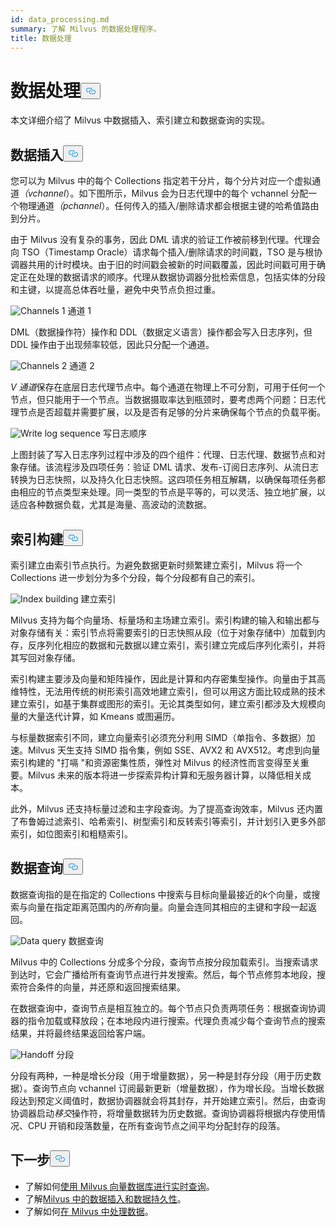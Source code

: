 ```yaml
---
id: data_processing.md
summary: 了解 Milvus 的数据处理程序。
title: 数据处理
---
```

<h1 id="Data-Processing" class="common-anchor-header">数据处理<button data-href="#Data-Processing" class="anchor-icon" translate="no">
      <svg translate="no"
        aria-hidden="true"
        focusable="false"
        height="20"
        version="1.1"
        viewBox="0 0 16 16"
        width="16"
      >
        <path
          fill="#0092E4"
          fill-rule="evenodd"
          d="M4 9h1v1H4c-1.5 0-3-1.69-3-3.5S2.55 3 4 3h4c1.45 0 3 1.69 3 3.5 0 1.41-.91 2.72-2 3.25V8.59c.58-.45 1-1.27 1-2.09C10 5.22 8.98 4 8 4H4c-.98 0-2 1.22-2 2.5S3 9 4 9zm9-3h-1v1h1c1 0 2 1.22 2 2.5S13.98 12 13 12H9c-.98 0-2-1.22-2-2.5 0-.83.42-1.64 1-2.09V6.25c-1.09.53-2 1.84-2 3.25C6 11.31 7.55 13 9 13h4c1.45 0 3-1.69 3-3.5S14.5 6 13 6z"
        ></path>
      </svg>
    </button></h1><p>本文详细介绍了 Milvus 中数据插入、索引建立和数据查询的实现。</p>
<h2 id="Data-insertion" class="common-anchor-header">数据插入<button data-href="#Data-insertion" class="anchor-icon" translate="no">
      <svg translate="no"
        aria-hidden="true"
        focusable="false"
        height="20"
        version="1.1"
        viewBox="0 0 16 16"
        width="16"
      >
        <path
          fill="#0092E4"
          fill-rule="evenodd"
          d="M4 9h1v1H4c-1.5 0-3-1.69-3-3.5S2.55 3 4 3h4c1.45 0 3 1.69 3 3.5 0 1.41-.91 2.72-2 3.25V8.59c.58-.45 1-1.27 1-2.09C10 5.22 8.98 4 8 4H4c-.98 0-2 1.22-2 2.5S3 9 4 9zm9-3h-1v1h1c1 0 2 1.22 2 2.5S13.98 12 13 12H9c-.98 0-2-1.22-2-2.5 0-.83.42-1.64 1-2.09V6.25c-1.09.53-2 1.84-2 3.25C6 11.31 7.55 13 9 13h4c1.45 0 3-1.69 3-3.5S14.5 6 13 6z"
        ></path>
      </svg>
    </button></h2><p>您可以为 Milvus 中的每个 Collections 指定若干分片，每个分片对应一个虚拟通道<em>（vchannel</em>）。如下图所示，Milvus 会为日志代理中的每个 vchannel 分配一个物理通道<em>（pchannel</em>）。任何传入的插入/删除请求都会根据主键的哈希值路由到分片。</p>
<p>由于 Milvus 没有复杂的事务，因此 DML 请求的验证工作被前移到代理。代理会向 TSO（Timestamp Oracle）请求每个插入/删除请求的时间戳，TSO 是与根协调器共用的计时模块。由于旧的时间戳会被新的时间戳覆盖，因此时间戳可用于确定正在处理的数据请求的顺序。代理从数据协调器分批检索信息，包括实体的分段和主键，以提高总体吞吐量，避免中央节点负担过重。</p>
<p>
  
   <span class="img-wrapper"> <img translate="no" src="/docs/v2.5.x/assets/channels_1.jpg" alt="Channels 1" class="doc-image" id="channels-1" />
   </span> <span class="img-wrapper"> <span>通道 1</span> </span></p>
<p>DML（数据操作符）操作和 DDL（数据定义语言）操作都会写入日志序列，但 DDL 操作由于出现频率较低，因此只分配一个通道。</p>
<p>
  
   <span class="img-wrapper"> <img translate="no" src="/docs/v2.5.x/assets/channels_2.jpg" alt="Channels 2" class="doc-image" id="channels-2" />
   </span> <span class="img-wrapper"> <span>通道 2</span> </span></p>
<p><em>V 通道</em>保存在底层日志代理节点中。每个通道在物理上不可分割，可用于任何一个节点，但只能用于一个节点。当数据摄取率达到瓶颈时，要考虑两个问题：日志代理节点是否超载并需要扩展，以及是否有足够的分片来确保每个节点的负载平衡。</p>
<p>
  
   <span class="img-wrapper"> <img translate="no" src="/docs/v2.5.x/assets/write_log_sequence.jpg" alt="Write log sequence" class="doc-image" id="write-log-sequence" />
   </span> <span class="img-wrapper"> <span>写日志顺序</span> </span></p>
<p>上图封装了写入日志序列过程中涉及的四个组件：代理、日志代理、数据节点和对象存储。该流程涉及四项任务：验证 DML 请求、发布-订阅日志序列、从流日志转换为日志快照，以及持久化日志快照。这四项任务相互解耦，以确保每项任务都由相应的节点类型来处理。同一类型的节点是平等的，可以灵活、独立地扩展，以适应各种数据负载，尤其是海量、高波动的流数据。</p>
<h2 id="Index-building" class="common-anchor-header">索引构建<button data-href="#Index-building" class="anchor-icon" translate="no">
      <svg translate="no"
        aria-hidden="true"
        focusable="false"
        height="20"
        version="1.1"
        viewBox="0 0 16 16"
        width="16"
      >
        <path
          fill="#0092E4"
          fill-rule="evenodd"
          d="M4 9h1v1H4c-1.5 0-3-1.69-3-3.5S2.55 3 4 3h4c1.45 0 3 1.69 3 3.5 0 1.41-.91 2.72-2 3.25V8.59c.58-.45 1-1.27 1-2.09C10 5.22 8.98 4 8 4H4c-.98 0-2 1.22-2 2.5S3 9 4 9zm9-3h-1v1h1c1 0 2 1.22 2 2.5S13.98 12 13 12H9c-.98 0-2-1.22-2-2.5 0-.83.42-1.64 1-2.09V6.25c-1.09.53-2 1.84-2 3.25C6 11.31 7.55 13 9 13h4c1.45 0 3-1.69 3-3.5S14.5 6 13 6z"
        ></path>
      </svg>
    </button></h2><p>索引建立由索引节点执行。为避免数据更新时频繁建立索引，Milvus 将一个 Collections 进一步划分为多个分段，每个分段都有自己的索引。</p>
<p>
  
   <span class="img-wrapper"> <img translate="no" src="/docs/v2.5.x/assets/index_building.jpg" alt="Index building" class="doc-image" id="index-building" />
   </span> <span class="img-wrapper"> <span>建立索引</span> </span></p>
<p>Milvus 支持为每个向量场、标量场和主场建立索引。索引构建的输入和输出都与对象存储有关：索引节点将需要索引的日志快照从段（位于对象存储中）加载到内存，反序列化相应的数据和元数据以建立索引，索引建立完成后序列化索引，并将其写回对象存储。</p>
<p>索引构建主要涉及向量和矩阵操作，因此是计算和内存密集型操作。向量由于其高维特性，无法用传统的树形索引高效地建立索引，但可以用这方面比较成熟的技术建立索引，如基于集群或图形的索引。无论其类型如何，建立索引都涉及大规模向量的大量迭代计算，如 Kmeans 或图遍历。</p>
<p>与标量数据索引不同，建立向量索引必须充分利用 SIMD（单指令、多数据）加速。Milvus 天生支持 SIMD 指令集，例如 SSE、AVX2 和 AVX512。考虑到向量索引构建的 "打嗝 "和资源密集性质，弹性对 Milvus 的经济性而言变得至关重要。Milvus 未来的版本将进一步探索异构计算和无服务器计算，以降低相关成本。</p>
<p>此外，Milvus 还支持标量过滤和主字段查询。为了提高查询效率，Milvus 还内置了布鲁姆过滤索引、哈希索引、树型索引和反转索引等索引，并计划引入更多外部索引，如位图索引和粗糙索引。</p>
<h2 id="Data-query" class="common-anchor-header">数据查询<button data-href="#Data-query" class="anchor-icon" translate="no">
      <svg translate="no"
        aria-hidden="true"
        focusable="false"
        height="20"
        version="1.1"
        viewBox="0 0 16 16"
        width="16"
      >
        <path
          fill="#0092E4"
          fill-rule="evenodd"
          d="M4 9h1v1H4c-1.5 0-3-1.69-3-3.5S2.55 3 4 3h4c1.45 0 3 1.69 3 3.5 0 1.41-.91 2.72-2 3.25V8.59c.58-.45 1-1.27 1-2.09C10 5.22 8.98 4 8 4H4c-.98 0-2 1.22-2 2.5S3 9 4 9zm9-3h-1v1h1c1 0 2 1.22 2 2.5S13.98 12 13 12H9c-.98 0-2-1.22-2-2.5 0-.83.42-1.64 1-2.09V6.25c-1.09.53-2 1.84-2 3.25C6 11.31 7.55 13 9 13h4c1.45 0 3-1.69 3-3.5S14.5 6 13 6z"
        ></path>
      </svg>
    </button></h2><p>数据查询指的是在指定的 Collections 中搜索与目标向量最接近的<em>k</em>个向量，或搜索与向量在指定距离范围内的<em>所有</em>向量。向量会连同其相应的主键和字段一起返回。</p>
<p>
  
   <span class="img-wrapper"> <img translate="no" src="/docs/v2.5.x/assets/data_query.jpg" alt="Data query" class="doc-image" id="data-query" />
   </span> <span class="img-wrapper"> <span>数据查询</span> </span></p>
<p>Milvus 中的 Collections 分成多个分段，查询节点按分段加载索引。当搜索请求到达时，它会广播给所有查询节点进行并发搜索。然后，每个节点修剪本地段，搜索符合条件的向量，并还原和返回搜索结果。</p>
<p>在数据查询中，查询节点是相互独立的。每个节点只负责两项任务：根据查询协调器的指令加载或释放段；在本地段内进行搜索。代理负责减少每个查询节点的搜索结果，并将最终结果返回给客户端。</p>
<p>
  
   <span class="img-wrapper"> <img translate="no" src="/docs/v2.5.x/assets/handoff.jpg" alt="Handoff" class="doc-image" id="handoff" />
   </span> <span class="img-wrapper"> <span>分段</span> </span></p>
<p>分段有两种，一种是增长分段（用于增量数据），另一种是封存分段（用于历史数据）。查询节点向 vchannel 订阅最新更新（增量数据），作为增长段。当增长数据段达到预定义阈值时，数据协调器就会将其封存，并开始建立索引。然后，由查询协调器启动<em>移交</em>操作符，将增量数据转为历史数据。查询协调器将根据内存使用情况、CPU 开销和段落数量，在所有查询节点之间平均分配封存的段落。</p>
<h2 id="Whats-next" class="common-anchor-header">下一步<button data-href="#Whats-next" class="anchor-icon" translate="no">
      <svg translate="no"
        aria-hidden="true"
        focusable="false"
        height="20"
        version="1.1"
        viewBox="0 0 16 16"
        width="16"
      >
        <path
          fill="#0092E4"
          fill-rule="evenodd"
          d="M4 9h1v1H4c-1.5 0-3-1.69-3-3.5S2.55 3 4 3h4c1.45 0 3 1.69 3 3.5 0 1.41-.91 2.72-2 3.25V8.59c.58-.45 1-1.27 1-2.09C10 5.22 8.98 4 8 4H4c-.98 0-2 1.22-2 2.5S3 9 4 9zm9-3h-1v1h1c1 0 2 1.22 2 2.5S13.98 12 13 12H9c-.98 0-2-1.22-2-2.5 0-.83.42-1.64 1-2.09V6.25c-1.09.53-2 1.84-2 3.25C6 11.31 7.55 13 9 13h4c1.45 0 3-1.69 3-3.5S14.5 6 13 6z"
        ></path>
      </svg>
    </button></h2><ul>
<li>了解如何<a href="https://milvus.io/blog/deep-dive-5-real-time-query.md">使用 Milvus 向量数据库进行实时查询</a>。</li>
<li>了解<a href="https://milvus.io/blog/deep-dive-4-data-insertion-and-data-persistence.md">Milvus 中的数据插入和数据持久性</a>。</li>
<li>了解如何<a href="https://milvus.io/blog/deep-dive-3-data-processing.md">在 Milvus 中处理数据</a>。</li>
</ul>
